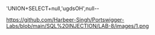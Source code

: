'UNION+SELECT+null,'ugdsOH',null--

https://github.com/Harbeer-Singh/Portswigger-Labs/blob/main/SQL%20INJECTION/LAB-8/images/1.png
